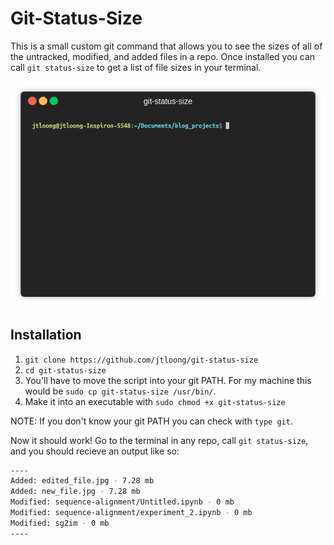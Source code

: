 # Git-Status-Size

This is a small custom git command that allows you to see the sizes of all of the untracked, modified, and added files in a repo. Once installed you can call `git status-size` to get a list of file sizes in your terminal.

<p align="center"><img src="/img/example.gif?raw=true"/></p>

## Installation

1. `git clone https://github.com/jtloong/git-status-size`
2. `cd git-status-size`
3. You'll have to move the script into your git PATH. For my machine this would be `sudo cp git-status-size /usr/bin/`.
4. Make it into an executable with `sudo chmod +x git-status-size`

NOTE: If you don't know your git PATH you can check with `type git`.

Now it should work! Go to  the terminal in any repo, call `git status-size`, and you should recieve an output like so:

```bash
----
Added: edited_file.jpg - 7.28 mb
Added: new_file.jpg - 7.28 mb
Modified: sequence-alignment/Untitled.ipynb - 0 mb
Modified: sequence-alignment/experiment_2.ipynb - 0 mb
Modified: sg2im - 0 mb
----
```
